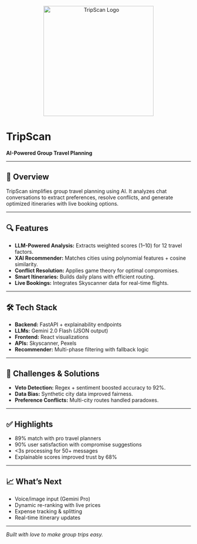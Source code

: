 <p align="center">
  <img src="https://github.com/user-attachments/assets/ba079611-227f-43d6-9704-fc28e93a4380" alt="TripScan Logo" width="300"/>
</p>

# TripScan

**AI-Powered Group Travel Planning**

---

## 🚀 Overview

TripScan simplifies group travel planning using AI. It analyzes chat conversations to extract preferences, resolve conflicts, and generate optimized itineraries with live booking options.

---

## 🔍 Features

- **LLM-Powered Analysis:** Extracts weighted scores (1–10) for 12 travel factors.
- **XAI Recommender:** Matches cities using polynomial features + cosine similarity.
- **Conflict Resolution:** Applies game theory for optimal compromises.
- **Smart Itineraries:** Builds daily plans with efficient routing.
- **Live Bookings:** Integrates Skyscanner data for real-time flights.

---

## 🛠️ Tech Stack

- **Backend:** FastAPI + explainability endpoints  
- **LLMs:** Gemini 2.0 Flash (JSON output)  
- **Frontend:** React visualizations  
- **APIs:** Skyscanner, Pexels  
- **Recommender:** Multi-phase filtering with fallback logic

---

## 🧠 Challenges & Solutions

- **Veto Detection:** Regex + sentiment boosted accuracy to 92%.  
- **Data Bias:** Synthetic city data improved fairness.  
- **Preference Conflicts:** Multi-city routes handled paradoxes.

---

## ✅ Highlights

- 89% match with pro travel planners  
- 90% user satisfaction with compromise suggestions  
- <3s processing for 50+ messages  
- Explainable scores improved trust by 68%

---

## 📈 What’s Next

- Voice/image input (Gemini Pro)  
- Dynamic re-ranking with live prices  
- Expense tracking & splitting  
- Real-time itinerary updates

---

*Built with love to make group trips easy.*
